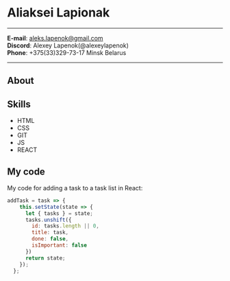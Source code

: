 Aliaksei Lapionak
============

-------------------                 --------------------------
**E-mail**: [aleks.lapenok@gmail.com](aleks.lapenok@gmail.com)<br>
**Discord**: Alexey Lapenok(@alexeylapenok)<br>
**Phone**: +375(33)329-73-17 Minsk Belarus                          
-------------------                 --------------------------

About 
----------


Skills
--------------------
- HTML
- CSS
- GIT
- JS
- REACT

My code
---------
My code for adding a task to a task list in React:
```javascript (React)
addTask = task => {
    this.setState(state => {
      let { tasks } = state;
      tasks.unshift({
        id: tasks.length || 0,
        title: task,
        done: false,
        isImportant: false
      })
      return state;
    });
  };
```

